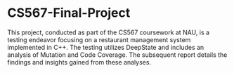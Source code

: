 # CS567-Final-Project
This project, conducted as part of the CS567 coursework at NAU, is a testing endeavor focusing on a restaurant management system implemented in C++. The testing utilizes DeepState and includes an analysis of Mutation and Code Coverage. The subsequent report details the findings and insights gained from these analyses.
